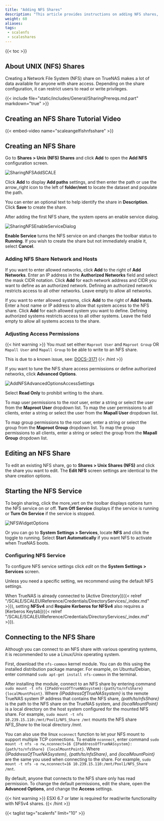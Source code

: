 ```yaml
---
title: "Adding NFS Shares"
description: "This article provides instructions on adding NFS shares, starting NFS service and accessing the share."
weight: 60
aliases: 
tags:
 - scalenfs
 - scaleshares
---
```


{{< toc >}}

## About UNIX (NFS) Shares

Creating a Network File System (NFS) share on TrueNAS makes a lot of data available for anyone with share access.
Depending on the share configuration, it can restrict users to read or write privileges.

{{< include file="static/includes/General/SharingPrereqs.md.part" markdown="true" >}}

## Creating an NFS Share Tutorial Video

{{< embed-video name="scaleangelfishnfsshare" >}}

## Creating an NFS Share
Go to **Shares > Unix (NFS) Shares** and click **Add** to open the **Add NFS** configuration screen.

![SharingNFSAddSCALE](/images/SCALE/22.12/SharingNFSAddSCALE.png "Services NFS Add")

Click **Add** to display **Add paths** settings, and then enter the path or use the <span class="material-icons">arrow_right</span> icon to the left of **<span class="material-icons">folder</span>/mnt** to locate the dataset and populate the path.

You can enter an optional text to help identify the share in **Description**.
Click **Save** to create the share.

After adding the first NFS share, the system opens an enable service dialog. 

![SharingNFSEnableServiceDialog](/images/SCALE/22.12/SharingNFSEnableServiceDialog.png "Unix (NFS) Share Widget")

**Enable Service** turns the NFS service on and changes the toolbar status to **Running**. 
If you wish to create the share but not immediately enable it, select **Cancel**.

### Adding NFS Share Network and Hosts

If you want to enter allowed networks, click **Add** to the right of **Add Networks**. 
Enter an IP address in the **Authorized Networks** field and select the mask CIDR notation. 
Click **Add** for each network address and CIDR you want to define as an authorized network. 
Defining an authorized network restricts access to all other networks. Leave empty to allow all networks. 

If you want to enter allowed systems, click **Add** to the right of **Add hosts**. 
Enter a host name or IP address to allow that system access to the NFS share. 
Click **Add** for each allowed system you want to define. 
Defining authorized systems restricts access to all other systems. 
Leave the field empty to allow all systems access to the share. 

### Adjusting Access Permissions

{{< hint warning >}}
You must set either `Maproot User` and `Maproot Group` OR `Mapall User` and `Mapall Group` to be able to write to an NFS share.

This is due to a known issue, see: [DOCS-3171](https://github.com/truenas/documentation/pull/1280)
{{< /hint >}}

If you want to tune the NFS share access permissions or define authorized networks, click **Advanced Options**.

![AddNFSAdvancedOptionsAccessSettings](/images/SCALE/22.12/AddNFSAdvancedOptionsAccessSettings.png "Add NSF Advanced Options Access Settings")

Select **Read Only** to prohibit writing to the share. 

To map user permissions to the *root* user, enter a string or select the user from the **Maproot User** dropdown list. To map the user permissions to all clients, enter a string or select the user from the **Mapall User** dropdown list.

To map group permissions to the *root* user, enter a string or select the group from the **Maproot Group** dropdown list. To map the group permissions to all clients, enter a string or select the group from the **Mapall Group** dropdown list.

## Editing an NFS Share

To edit an existing NFS share, go to **Shares > Unix Shares (NFS)** and click the share you want to edit. 
The **Edit NFS** screen settings are identical to the share creation options.

## Starting the NFS Service

To begin sharing, click the <span class="material-icons">more_vert</span> on the toolbar displays options turn the NFS service on or off. **Turn Off Service** displays if the service is running or **Turn On Service** if the service is stopped. 

![NFSWidgetOptions](/images/SCALE/22.12/NFSWidgetOptions.png "Unix (NFS) Share Widget Options")

Or you can go to **System Settings > Services**, locate **NFS** and click the toggle to running.
Select **Start Automatically** if you want NFS to activate when TrueNAS boots.

### Configuring NFS Service 

To configure NFS service settings click <i class="material-icons" aria-hidden="true" title="Configure">edit</i> on the **System Settings > Services** screen.

Unless you need a specific setting, we recommend using the default NFS settings.

When TrueNAS is already connected to [Active Directory]({{< relref "/SCALE/SCALEUIReference/Credentials/DirectoryServices/_index.md" >}}), setting **NFSv4** and **Require Kerberos for NFSv4** also requires a [Kerberos Keytab]({{< relref "/SCALE/SCALEUIReference/Credentials/DirectoryServices/_index.md" >}}). 

## Connecting to the NFS Share

Although you can connect to an NFS share with various operating systems, it is recommended to use a Linux/Unix operating system.

First, download the `nfs-common` kernel module.
You can do this using the installed distribution package manager.
For example, on Ubuntu/Debian, enter command `sudo apt-get install nfs-common` in the terminal.

After installing the module, connect to an NFS share by entering command `sudo mount -t nfs {IPaddressOfTrueNASsystem}:{path/to/nfsShare} {localMountPoint}`.
Where *{IPaddressOfTrueNASsystem}* is the remote TrueNAS system IP address that contains the NFS share, *{path/to/nfsShare}* is the path to the NFS share on the TrueNAS system, and *{localMountPoint}* is a local directory on the host system configured for the mounted NFS share.
For example, `sudo mount -t nfs 10.239.15.110:/mnt/Pool1/NFS_Share /mnt` mounts the NFS share *NFS_Share* to the local directory */mnt*.

You can also use the linux `nconnect` function to let your NFS mount to support multiple TCP connections. 
To enable `nconnect`, enter command `sudo mount -t nfs -o rw,nconnect=16 {IPaddressOfTrueNASsystem}:{path/to/nfsShare} {localMountPoint}`. 
Where *{IPaddressOfTrueNASsystem}*, *{path/to/nfsShare}*, and *{localMountPoint}* are the same you used when connecting to the share.
For example, `sudo mount -t nfs -o rw,nconnect=16 10.239.15.110:/mnt/Pool1/NFS_Share /mnt`.

By default, anyone that connects to the NFS share only has read permission.
To change the default permissions, edit the share, open the **Advanced Options**, and change the **Access** settings.

{{< hint warning >}}
ESXI 6.7 or later is required for read/write functionality with NFSv4 shares.
{{< /hint >}}

{{< taglist tag="scalenfs" limit="10" >}}
